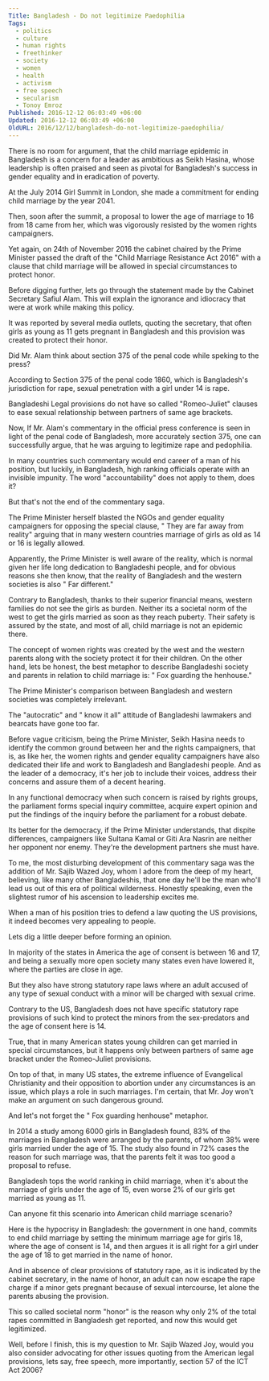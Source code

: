 ```yaml
---
Title: Bangladesh - Do not legitimize Paedophilia
Tags:
  - politics
  - culture
  - human rights
  - freethinker
  - society
  - women
  - health
  - activism
  - free speech
  - secularism
  - Tonoy Emroz
Published: 2016-12-12 06:03:49 +06:00
Updated: 2016-12-12 06:03:49 +06:00
OldURL: 2016/12/12/bangladesh-do-not-legitimize-paedophilia/
---
```


There is no room for argument, that the child marriage epidemic in Bangladesh is a concern for a leader as ambitious as Seikh Hasina, whose leadership is often praised and seen as pivotal for Bangladesh's success in gender equality and in eradication of poverty.

At the July 2014 Girl Summit in London, she made a commitment for ending child marriage by the year 2041.

Then, soon after the summit, a proposal to lower the age of marriage to 16 from 18 came from her, which was vigorously resisted by the women rights campaigners.

Yet again, on 24th of November 2016 the cabinet chaired by the Prime Minister passed the draft of the "Child Marriage Resistance Act 2016" with a clause that child marriage will be allowed in special circumstances to protect honor.

Before digging further, lets go through the statement made by the Cabinet Secretary Safiul Alam. This will explain the ignorance and idiocracy that were at work while making this policy.

It was reported by several media outlets, quoting the secretary, that often girls as young as 11 gets pregnant in Bangladesh and this provision was created to protect their honor.

Did Mr. Alam think about section 375 of the penal code while speking to the press?

According to Section 375 of the penal code 1860, which is Bangladesh's jurisdiction for rape, sexual penetration with a girl under 14 is rape.

Bangladeshi Legal provisions do not have so called "Romeo-Juliet" clauses to ease sexual relationship between partners of same age brackets.

Now, If Mr. Alam's commentary in the official press conference is seen in light of the penal code of Bangladesh, more accurately section 375, one can successfully argue, that he was arguing to legitimize rape and pedophilia.

In many countries such commentary would end career of a man of his position, but luckily, in Bangladesh, high ranking officials operate with an invisible impunity. The word "accountability" does not apply to them, does it?

But that's not the end of the commentary saga.

The Prime Minister herself blasted the NGOs and gender equality campaigners for opposing the special clause, " They are far away from reality" arguing that in many western countries marriage of girls as old as 14 or 16 is legally allowed.

Apparently, the Prime Minister is well aware of the reality, which is normal given her life long dedication to Bangladeshi people, and for obvious reasons she then know, that the reality of Bangladesh and the western societies is also " Far different."

Contrary to Bangladesh, thanks to their superior financial means, western families do not see the girls as burden. Neither its a societal norm of the west to get the girls married as soon as they reach puberty. Their safety is assured by the state, and most of all, child marriage is not an epidemic there.

The concept of women rights was created by the west and the western parents along with the society protect it for their children. On the other hand, lets be honest, the best metaphor to describe Bangladeshi society and parents in relation to child marriage is: " Fox guarding the henhouse."

The Prime Minister's comparison between Bangladesh and western societies was completely irrelevant.

The "autocratic" and " know it all" attitude of Bangladeshi lawmakers and bearcats have gone too far.

Before vague criticism, being the Prime Minister, Seikh Hasina needs to identify the common ground between her and the rights campaigners, that is, as like her, the women rights and gender equality campaigners have also dedicated their life and work to Bangladesh and Bangladeshi people. And as the leader of a democracy, it's her job to include their voices, address their concerns and assure them of a decent hearing.

In any functional democracy when such concern is raised by rights groups, the parliament forms special inquiry committee, acquire expert opinion and put the findings of the inquiry before the parliament for a robust debate.

Its better for the democracy, if the Prime Minister understands, that dispite differences, campaigners like Sultana Kamal or Giti Ara Nasrin are neither her opponent nor enemy. They're the development partners she must have.

To me, the most disturbing development of this commentary saga was the addition of Mr. Sajib Wazed Joy, whom I adore from the deep of my heart, believing, like many other Bangladeshis, that one day he'll be the man who'll lead us out of this era of political wilderness. Honestly speaking, even the slightest rumor of his ascension to leadership excites me.

When a man of his position tries to defend a law quoting the US provisions, it indeed becomes very appealing to people.

Lets dig a little deeper before forming an opinion.

In majority of the states in America the age of consent is between 16 and 17, and being a sexually more open society many states even have lowered it, where the parties are close in age.

But they also have strong statutory rape laws where an adult accused of any type of sexual conduct with a minor will be charged with sexual crime.

Contrary to the US, Bangladesh does not have specific statutory rape provisions of such kind to protect the minors from the sex-predators and the age of consent here is 14.

True, that in many American states young children can get married in special circumstances, but it happens only between partners of same age bracket under the Romeo-Juliet provisions.

On top of that, in many US states, the extreme influence of Evangelical Christianity and their opposition to abortion under any circumstances is an issue, which plays a role in such marriages. I'm certain, that Mr. Joy won't make an argument on such dangerous ground.

And let's not forget the " Fox guarding henhouse" metaphor.

In 2014 a study among 6000 girls in Bangladesh found, 83% of the marriages in Bangladesh were arranged by the parents, of whom 38% were girls married under the age of 15. The study also found in 72% cases the reason for such marriage was, that the parents felt it was too good a proposal to refuse.

Bangladesh tops the world ranking in child marriage, when it's about the marriage of girls under the age of 15, even worse 2% of our girls get married as young as 11.

Can anyone fit this scenario into American child marriage scenario?

Here is the hypocrisy in Bangladesh: the government in one hand, commits to end child marriage by setting the minimum marriage age for girls 18, where the age of consent is 14, and then argues it is all right for a girl under the age of 18 to get married in the name of honor.

And in absence of clear provisions of statutory rape, as it is indicated by the cabinet secretary, in the name of honor, an adult can now escape the rape charge if a minor gets pregnant because of sexual intercourse, let alone the parents abusing the provision.

This so called societal norm "honor" is the reason why only 2% of the total rapes committed in Bangladesh get reported, and now this would get legitimized.

Well, before I finish, this is my question to Mr. Sajib Wazed Joy, would you also consider advocating for other issues quoting from the American legal provisions, lets say, free speech, more importantly, section 57 of the ICT Act 2006?
